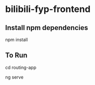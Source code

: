 # bilibili-fyp-frontend

## Install npm dependencies

npm install

## To Run

cd routing-app

ng serve
